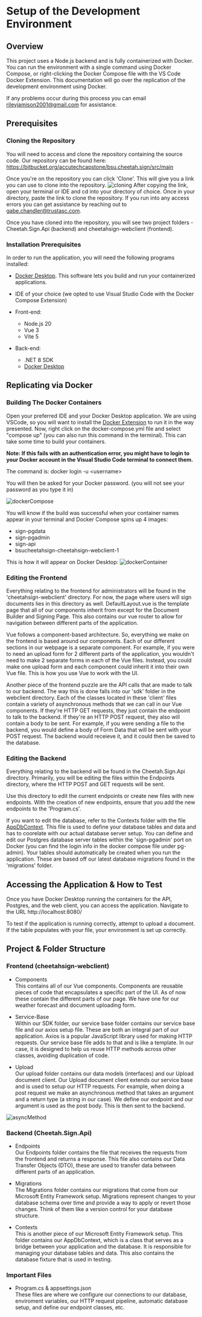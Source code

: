 # Setup of the Development Environment

## Overview

This project uses a Node.js backend and is fully containerized with Docker. You can run the environment with a single command using Docker Compose, or right-clicking the Docker Compose file with the VS Code Docker Extension. This documentation will go over the replication of the development
environment using Docker.

If any problems occur during this process you can email rileyjamison2001@gmail.com for assistance.

## Prerequisites

### Cloning the Repository

You will need to access and clone the repository containing the source code. Our repository can be
found here:
https://bitbucket.org/accutechcapstone/bsu.cheetah.sign/src/main

Once you're on the repository you can click 'Clone'. This will give you a
link you can use to clone into the repository.
![cloning](./images/Cloning.png)
After copying the link, open your terminal or IDE and cd into your directory
of choice. Once in your directory, paste the link to clone the repository. If
you run into any access errors you can get assistance by reaching out to
gabe.chandler@trustasc.com.

Once you have cloned into the repository, you will see
two project folders - Cheetah.Sign.Api (backend) and cheetahsign-webclient (frontend).

### Installation Prerequisites

In order to run the application, you will need the following programs installed:

- [Docker Desktop](https://www.docker.com/products/docker-desktop/). This software lets you build and run your containerized applications.

- IDE of your choice (we opted to use Visual Studio Code
  with the Docker Compose Extension)

- Front-end:

  - Node.js 20
  - Vue 3
  - Vite 5

- Back-end:
  - .NET 8 SDK
  - [Docker Desktop](https://www.docker.com/products/docker-desktop/)

## Replicating via Docker

### Building The Docker Containers

Open your preferred IDE and your Docker Desktop application. We are using VSCode, so you will want to install the [Docker Extension](https://code.visualstudio.com/docs/containers/overview) to run it in the way presented. Now, right click on the docker-compose.yml file and select "compose up" (you can also run this command in the terminal). This can take some time to build your containers.

**Note: If this fails with an authentication error, you might have to login to your Docker account in the Visual Studio Code terminal to connect them.**

The command is:
docker login -u \<username\>

You will then be asked for your Docker password. (you will not see your password as you type it in)

![dockerCompose](./images/dockerCompose.png)

You will know if the build was successful when your container names appear in your terminal and
Docker Compose spins up 4 images:

- sign-pgdata
- sign-pgadmin
- sign-api
- bsucheetahsign-cheetahsign-webclient-1

This is how it will appear on Docker Desktop:
![dockerContainer](./images/DockerContainer.png)

### Editing the Frontend

Everything relating to the frontend for administrators will be found in the 'cheetahsign-webclient' directory. For now, the page where users will sign documents lies in this directory as well. DefaultLayout.vue is the template page that all of our components inherit from except for the Document Builder and Signing Page. This also contains our vue router to allow for navigation between different parts of the application.

Vue follows a component-based architecture. So, everything we make on the frontend is based around our components. Each of our different sections in our webpage is a separate component. For example, if you were to need an upload form for 2 different parts of the application, you wouldn't need to make 2 separate forms in each of the Vue files. Instead, you could make one upload form and each component could inherit it into their own Vue file. This is how you use Vue to work with the UI.

Another piece of the frontend puzzle are the API calls that are made to talk to our backend. The way this is done falls into our 'sdk' folder in the webclient directory. Each of the classes located in these 'client' files contain a variety of asynchronous methods that we can call in our Vue components. If they're HTTP GET requests, they just contain the endpoint to talk to the backend. If they're an HTTP POST request, they also will contain a body to be sent. For example, if you were sending a file to the backend, you would define a body of Form Data that will be sent with your POST request. The backend would receieve it, and it could then be saved to the database.

### Editing the Backend

Everything relating to the backend will be found in the Cheetah.Sign.Api directory. Primarily, you will be editing the files within the Endpoints directory, where the HTTP POST and GET requests will be sent.

Use this directory to edit the current endpoints or create new files with new endpoints. With the creation of new endpoints,
ensure that you add the new endpoints to the 'Program.cs'.

If you want to edit the database, refer to the Contexts folder with the file [AppDbContext](https://sbelialov.medium.com/quick-and-easy-dbcontext-setup-in-net-70e2211be8f4). This file is used to define
your database tables and data and has to coorelate with our actual database server setup. You can define and edit our Postgres database server tables within the 'sign-pgadmin' port on Docker (you can find the login info in the docker compose file under pg-admin). Your tables should automatically be created when you run the application. These are based off our latest database migrations found in the 'migrations' folder.

## Accessing the Application & How to Test

Once you have Docker Desktop running the containers for the API, Postgres, and the web client,
you can access the application. Navigate to the URL http://localhost:8080/

To test if the application is running
correctly, attempt to upload a document. If the
table populates with your file, your environment is set up correctly.

## Project & Folder Structure

### Frontend (cheetahsign-webclient)

- Components
  <br>
  This contains all of our Vue components. Components are reusable pieces of code that encapsulates a specific part of the UI. As of now these contain the different parts of our page. We have one for our weather forecast and document uploading form.

- Service-Base
  <br>
  Within our SDK folder, our service base folder contains our service base file and our axios setup file. These are both an integral part of our application. Axios is a popular JavaScript library used for making HTTP requests. Our service base file adds to that and is like a template. In our case, it is designed to help us reuse HTTP methods across other classes, avoiding duplication of code.

- Upload
  <br>
  Our upload folder contains our data models (interfaces) and our Upload document client. Our Upload document client extends our service base and is used to setup our HTTP requests. For example, when doing a post request we make an asynchronous method that takes an argument and a return type (a string in our case). We define our endpoint and our argument is used as the post body. This is then sent to the backend.

![asyncMethod](./images/asyncMethod.png)

### Backend (Cheetah.Sign.Api)

- Endpoints
  <br>
  Our Endpoints folder contains the file that receives the requests from the frontend and returns a response. This file also contains our Data Transfer Objects (DTO), these are used to transfer data between different parts of an application.

- Migrations
  <br>
  The Migrations folder contains our migrations that come from our Microsoft Entity Framework setup. Migrations represent changes to your database schema over time and provide a way to apply or revert those changes. Think of them like a version control for your database structure.

- Contexts
  <br>
  This is another piece of our Microsoft Entity Framework setup. This folder contains our AppDbContext, which is a class that serves as a bridge between your application and the database. It is responsible for managing your database tables and data. This also contains the database fixture that is used in testing.

### Important Files

- Program.cs & appsettings.json
  <br>
  These files are where we configure our connections to our database, enviroment variables, our HTTP request pipeline,
  automatic database setup, and define our endpoint classes, etc.
